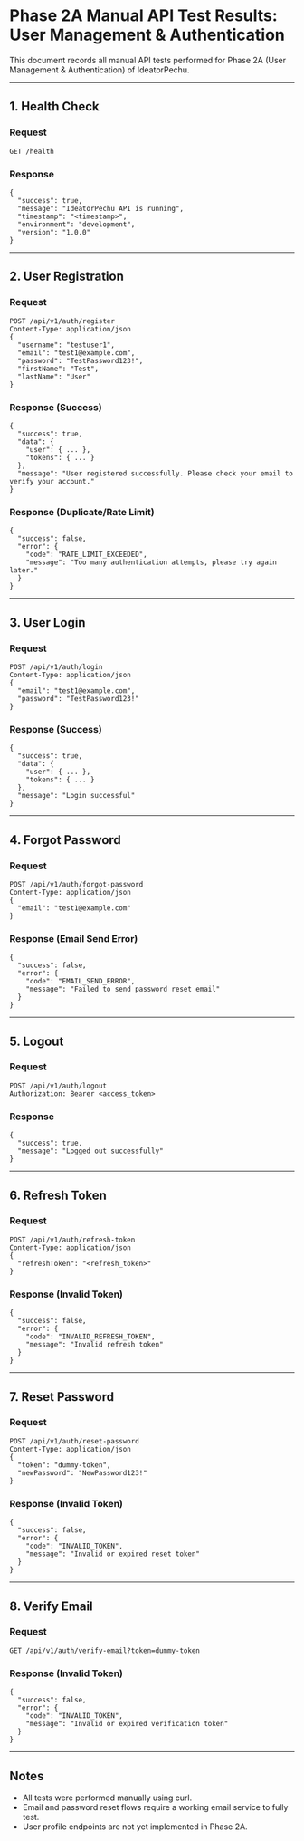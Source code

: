 # Phase 2A Manual API Test Results: User Management & Authentication

This document records all manual API tests performed for Phase 2A (User Management & Authentication) of IdeatorPechu.

---

## 1. Health Check

### Request
```
GET /health
```

### Response
```
{
  "success": true,
  "message": "IdeatorPechu API is running",
  "timestamp": "<timestamp>",
  "environment": "development",
  "version": "1.0.0"
}
```

---

## 2. User Registration

### Request
```
POST /api/v1/auth/register
Content-Type: application/json
{
  "username": "testuser1",
  "email": "test1@example.com",
  "password": "TestPassword123!",
  "firstName": "Test",
  "lastName": "User"
}
```

### Response (Success)
```
{
  "success": true,
  "data": {
    "user": { ... },
    "tokens": { ... }
  },
  "message": "User registered successfully. Please check your email to verify your account."
}
```

### Response (Duplicate/Rate Limit)
```
{
  "success": false,
  "error": {
    "code": "RATE_LIMIT_EXCEEDED",
    "message": "Too many authentication attempts, please try again later."
  }
}
```

---

## 3. User Login

### Request
```
POST /api/v1/auth/login
Content-Type: application/json
{
  "email": "test1@example.com",
  "password": "TestPassword123!"
}
```

### Response (Success)
```
{
  "success": true,
  "data": {
    "user": { ... },
    "tokens": { ... }
  },
  "message": "Login successful"
}
```

---

## 4. Forgot Password

### Request
```
POST /api/v1/auth/forgot-password
Content-Type: application/json
{
  "email": "test1@example.com"
}
```

### Response (Email Send Error)
```
{
  "success": false,
  "error": {
    "code": "EMAIL_SEND_ERROR",
    "message": "Failed to send password reset email"
  }
}
```

---

## 5. Logout

### Request
```
POST /api/v1/auth/logout
Authorization: Bearer <access_token>
```

### Response
```
{
  "success": true,
  "message": "Logged out successfully"
}
```

---

## 6. Refresh Token

### Request
```
POST /api/v1/auth/refresh-token
Content-Type: application/json
{
  "refreshToken": "<refresh_token>"
}
```

### Response (Invalid Token)
```
{
  "success": false,
  "error": {
    "code": "INVALID_REFRESH_TOKEN",
    "message": "Invalid refresh token"
  }
}
```

---

## 7. Reset Password

### Request
```
POST /api/v1/auth/reset-password
Content-Type: application/json
{
  "token": "dummy-token",
  "newPassword": "NewPassword123!"
}
```

### Response (Invalid Token)
```
{
  "success": false,
  "error": {
    "code": "INVALID_TOKEN",
    "message": "Invalid or expired reset token"
  }
}
```

---

## 8. Verify Email

### Request
```
GET /api/v1/auth/verify-email?token=dummy-token
```

### Response (Invalid Token)
```
{
  "success": false,
  "error": {
    "code": "INVALID_TOKEN",
    "message": "Invalid or expired verification token"
  }
}
```

---

## Notes
- All tests were performed manually using curl.
- Email and password reset flows require a working email service to fully test.
- User profile endpoints are not yet implemented in Phase 2A. 